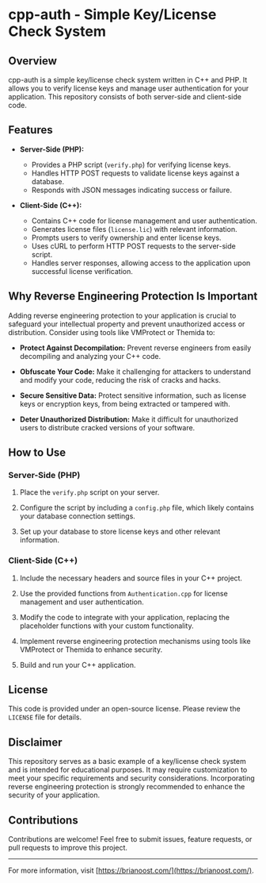 # cpp-auth - Simple Key/License Check System

## Overview

cpp-auth is a simple key/license check system written in C++ and PHP. It allows you to verify license keys and manage user authentication for your application. This repository consists of both server-side and client-side code.

## Features

- **Server-Side (PHP):**
  - Provides a PHP script (`verify.php`) for verifying license keys.
  - Handles HTTP POST requests to validate license keys against a database.
  - Responds with JSON messages indicating success or failure.

- **Client-Side (C++):**
  - Contains C++ code for license management and user authentication.
  - Generates license files (`license.lic`) with relevant information.
  - Prompts users to verify ownership and enter license keys.
  - Uses cURL to perform HTTP POST requests to the server-side script.
  - Handles server responses, allowing access to the application upon successful license verification.

## Why Reverse Engineering Protection Is Important

Adding reverse engineering protection to your application is crucial to safeguard your intellectual property and prevent unauthorized access or distribution. Consider using tools like VMProtect or Themida to:

- **Protect Against Decompilation:** Prevent reverse engineers from easily decompiling and analyzing your C++ code.

- **Obfuscate Your Code:** Make it challenging for attackers to understand and modify your code, reducing the risk of cracks and hacks.

- **Secure Sensitive Data:** Protect sensitive information, such as license keys or encryption keys, from being extracted or tampered with.

- **Deter Unauthorized Distribution:** Make it difficult for unauthorized users to distribute cracked versions of your software.

## How to Use

### Server-Side (PHP)

1. Place the `verify.php` script on your server.

2. Configure the script by including a `config.php` file, which likely contains your database connection settings.

3. Set up your database to store license keys and other relevant information.

### Client-Side (C++)

1. Include the necessary headers and source files in your C++ project.

2. Use the provided functions from `Authentication.cpp` for license management and user authentication.

3. Modify the code to integrate with your application, replacing the placeholder functions with your custom functionality.

4. Implement reverse engineering protection mechanisms using tools like VMProtect or Themida to enhance security.

5. Build and run your C++ application.

## License

This code is provided under an open-source license. Please review the `LICENSE` file for details.

## Disclaimer

This repository serves as a basic example of a key/license check system and is intended for educational purposes. It may require customization to meet your specific requirements and security considerations. Incorporating reverse engineering protection is strongly recommended to enhance the security of your application.

## Contributions

Contributions are welcome! Feel free to submit issues, feature requests, or pull requests to improve this project.

---

For more information, visit [https://brianoost.com/](https://brianoost.com/).

